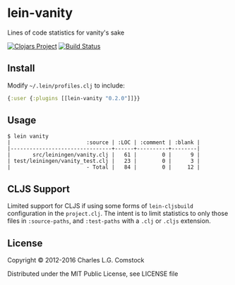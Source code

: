 # lein-vanity

Lines of code statistics for vanity's sake

[![Clojars Project](http://clojars.org/lein-vanity/latest-version.svg)](http://clojars.org/lein-vanity)
[![Build Status](https://travis-ci.org/dgtized/lein-vanity.svg)](https://travis-ci.org/dgtized/lein-vanity)

## Install

Modify `~/.lein/profiles.clj` to include:
```clojure
{:user {:plugins [[lein-vanity "0.2.0"]]}}
```

## Usage

```
$ lein vanity
|                        :source | :LOC | :comment | :blank |
|--------------------------------+------+----------+--------|
|       src/leiningen/vanity.clj |   61 |        0 |      9 |
| test/leiningen/vanity_test.clj |   23 |        0 |      3 |
|                        - Total |   84 |        0 |     12 |
```

## CLJS Support

Limited support for CLJS if using some forms of `lein-cljsbuild`
configuration in the `project.clj`. The intent is to limit statistics
to only those files in `:source-paths`, and `:test-paths` with a
`.clj` or `.cljs` extension.

## License

Copyright © 2012-2016 Charles L.G. Comstock

Distributed under the MIT Public License, see LICENSE file
